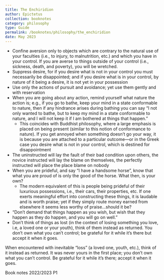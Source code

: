 ```yaml
---
title: The Enchiridion
author: Epictetus
collection: booknotes
category: philosophy
type: Guide
permalink: /booknotes/philosophy/the_enchiridion
date: May 2023
---
```


* Confine aversion only to objects which are contrary to the natural use of your faculties (i.e., to injury, to malnutrition, etc.) and which you have in your control. If you are averse to things outside of your control (i.e., sickness, death, and poverty), you will be wretched.
* Suppress desire, for if you desire what is not in your control you must necessarily be disappointed; and if you desire what is in your control, by nature of it being a desire, it is not yet in your possession
* Use only the actions of pursuit and avoidance; yet use them gently and with reservation
* When you are going about any action, remind yourself what nature the action is; e.g., if you go to bathe, keep your mind in a state conformable to nature, then if any hindrance arises during bathing you can say “I not only wanted to bathe, but to keep my mind in a state conformable to nature, and I will not keep it if I am bothered at things that happen.”
  * This coincides with Buddhist philosophy, where a large emphasis is placed on being present (similar to this notion of conformance to nature). If you get annoyed when something doesn’t go your way, it is because you are attached to a particular outcome—or in the Greek case you desire what is not in your control, which is destined for disappointment
* The uninstructed will lay the fault of their bad condition upon others, the novice instructed will lay the blame on themselves, the perfectly instructed will place the place blame on nobody
* When you are prideful, and say “I have a handsome horse”, know that what you are proud of is only the good of the horse. What then, is your own?
  * The modern equivalent of this is people being prideful of their luxurious possessions, i.e., their cars, their properties, etc. If one exerts meaningful effort into constructing these things, it is laudable and is worth praise; yet if they simply route money earned from elsewhere it seems less worthy of praise…should it be?
* “Don’t demand that things happen as you wish, but wish that they happen as they do happen, and you will go on well.”
* Don’t think of things as lost (in the context of losing something you love, i.e, a loved one or your youth), think of them instead as returned. You don’t own what you can’t control; be grateful for it while it’s there but accept it when it goes.

When encountered with inevitable “loss” (a loved one, youth, etc.), think of it instead as returned. 
It was never yours in the first place; you don’t own what you can’t control.
Be grateful for it while it’s there; accept it when it goes.

Book notes 2022/2023 P1
